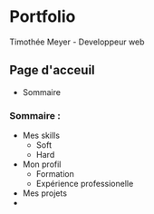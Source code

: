 # Portfolio 

Timothée Meyer - Developpeur web 

## Page d'acceuil

- Sommaire

### Sommaire :

- Mes skills
  - Soft
  - Hard
- Mon profil
  - Formation
  - Expérience professionelle
- Mes projets
- 